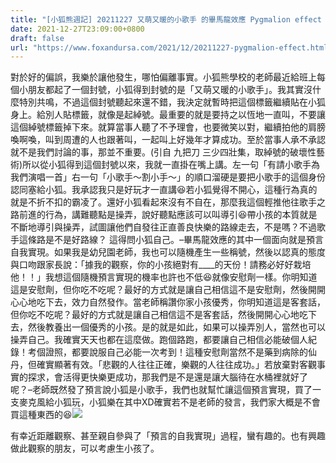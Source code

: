 ```yaml
---
title: "[小狐熊週記] 20211227 又萌又暖的小歌手 的畢馬龍效應 Pygmalion effect "
date: 2021-12-27T23:09:00+0800
draft: false
url: "https://www.foxandursa.com/2021/12/20211227-pygmalion-effect.html"
---
```




對於好的偏誤，我樂於讓他發生，哪怕偏離事實。小狐熊學校的老師最近給班上每個小朋友都起了一個封號，小狐得到封號的是「又萌又暖的小歌手」。我其實沒什麼特別共鳴，不過這個封號聽起來還不錯，我決定就暫時把這個標籤繼續貼在小狐身上。給別人貼標籤，就像是起綽號。最重要的就是要持之以恆地一直叫，不要讓這個綽號標籤掉下來。就算當事人聽了不予理會，也要微笑以對，繼續拍他的肩膀喚啊喚，叫到周遭的人也跟著叫，一起叫上好幾年才算成功。至於當事人承不承認就不是我們討論的事，那並不重要。(引自 九把刀 三少四壯集，取綽號的破壞性藝術)所以從小狐得到這個封號以來，我就一直掛在嘴上講。左一句「有請小歌手為我們演唱一首」右一句「小歌手～割小手～」的順口溜硬是要把小歌手的這個身份認同塞給小狐。我承認我只是好玩才一直講😆若小狐覺得不開心，這種行為真的就是不折不扣的霸凌了。還好小狐看起來沒有不自在，那麼我這個輕推他往歌手之路前進的行為，講難聽點是操弄，說好聽點應該可以叫導引😆帶小孩的本質就是不斷地導引與操弄，試圖讓他們自發往正直善良快樂的路線走去，不是嗎？不過歌手這條路是不是好路線？ 這得問小狐自己。–畢馬龍效應的其中一個面向就是預言自我實現。如果我是幼兒園老師，我也可以隨機產生一些稱號，然後以認真的態度與口吻跟家長說：「據我的觀察，你的小孩絕對有____的天份！請務必好好栽培他！！」我想這個隨機預言實現的機率也許也不低😆就像安慰劑一樣。你明知道這是安慰劑，但你吃不吃呢？最好的方式就是讓自己相信這不是安慰劑，然後開開心心地吃下去，效力自然發作。當老師稱讚你家小孩優秀，你明知道這是客套話，但你吃不吃呢？最好的方式就是讓自己相信這不是客套話，然後開開心心地吃下去，然後教養出一個優秀的小孩。是的就是如此，如果可以操弄別人，當然也可以操弄自己。我確實天天也都在這麼做。跑個路跑，都要讓自己相信必能破個人紀錄！考個證照，都要說服自己必能一次考到！這種安慰劑當然不是藥到病除的仙丹，但確實顯著有效。「悲觀的人往往正確，樂觀的人往往成功。」若放棄對客觀事實的探求，會活得更快樂更成功，那我們是不是還是讓大腦待在水桶裡就好了呢？–老師既然發了預言說小狐是小歌手，我們也就幫忙讓這個預言實現，買了一支麥克風給小狐玩，小狐樂在其中XD確實若不是老師的發言，我們家大概是不會買這種東西的😆![]($https://blogger.googleusercontent.com/img/b/R29vZ2xl/AVvXsEh6JbAxXx4n2odSohB7s9Vlw7QU8b74npOY6zQRSi3XM8-bdVgbplWVGhYtlHSVLY1hj6It0IOCn-X28JwJXUA7sde61oU7T2_MjkAidsnU6EvCafUYAtO7mnYwsCLPnmb5n7ByoB0HlLU/w180-h320/image.png)



有幸近距離觀察、甚至親自參與了「預言的自我實現」過程，蠻有趣的。也有興趣做此觀察的朋友，可以考慮生小孩了。
